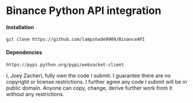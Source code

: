 # Binance Python API integration

#### Installation
    git clone https://github.com/lampshade9909/BinanceAPI

#### Dependencies
	
	https://pypi.python.org/pypi/websocket-client


I, Joey Zacherl, fully own the code I submit.  I guarantee there are no copyright or license restrictions.  I further agree any code I submit will be in public domain.  Anyone can copy, change, derive further work from it without any restrictions.